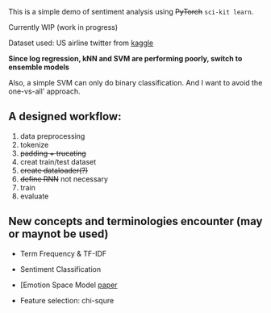 This is a simple demo of sentiment analysis using ~~PyTorch~~ `sci-kit learn`.

Currently WIP (work in progress)

Dataset used: US airline twitter from [kaggle](https://www.kaggle.com/crowdflower/twitter-airline-sentiment)

**Since log regression, kNN and SVM are performing poorly, switch to ensemble models**

Also, a simple SVM can only do binary classification. And I want to avoid the one-vs-all' approach.

## A designed workflow:

1. data preprocessing
2. tokenize
3. ~~padding + trucating~~
4. creat train/test dataset
5. ~~create dataloader(?)~~
6. ~~define RNN~~ not necessary
7. train
8. evaluate

## New concepts and terminologies encounter (may or maynot be used)

- Term Frequency & TF-IDF

- Sentiment Classification

- [Emotion Space Model [paper](https://ieeexplore.ieee.org/document/5313815)

- Feature selection: chi-squre
